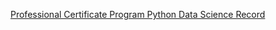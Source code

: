 [Professional Certificate Program Python Data Science Record](https://credentials.edx.org/records/programs/e862af36d4f7401c91ee898753af5bb7/)
